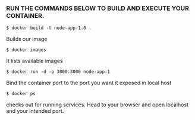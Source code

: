 ### RUN THE COMMANDS BELOW TO BUILD AND EXECUTE YOUR CONTAINER.
````
$ docker build -t node-app:1.0 .
````
Builds our image
````
$ docker images
````
It lists available images
````
$ docker run -d -p 3000:3000 node-app:1
````
Bind the container port to the port you want it exposed in local host
````
$ docker ps
````
checks out for running services. Head to your browser and open localhost and your intended port.
